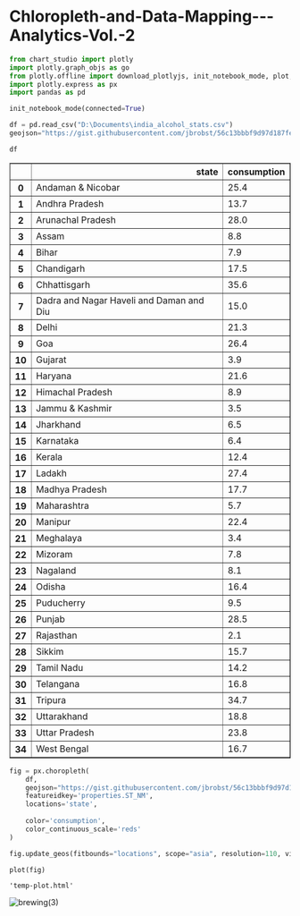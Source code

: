 # Chloropleth-and-Data-Mapping---Analytics-Vol.-2

```python
from chart_studio import plotly
import plotly.graph_objs as go 
from plotly.offline import download_plotlyjs, init_notebook_mode, plot, iplot
import plotly.express as px
import pandas as pd
```


```python
init_notebook_mode(connected=True) 
```






```python
df = pd.read_csv("D:\Documents\india_alcohol_stats.csv")
geojson="https://gist.githubusercontent.com/jbrobst/56c13bbbf9d97d187fea01ca62ea5112/raw/e388c4cae20aa53cb5090210a42ebb9b765c0a36/india_states.geojson",

```


```python
df
```




<div>

<table border="1" class="dataframe">
  <thead>
    <tr style="text-align: right;">
      <th></th>
      <th>state</th>
      <th>consumption</th>
    </tr>
  </thead>
  <tbody>
    <tr>
      <th>0</th>
      <td>Andaman &amp; Nicobar</td>
      <td>25.4</td>
    </tr>
    <tr>
      <th>1</th>
      <td>Andhra Pradesh</td>
      <td>13.7</td>
    </tr>
    <tr>
      <th>2</th>
      <td>Arunachal Pradesh</td>
      <td>28.0</td>
    </tr>
    <tr>
      <th>3</th>
      <td>Assam</td>
      <td>8.8</td>
    </tr>
    <tr>
      <th>4</th>
      <td>Bihar</td>
      <td>7.9</td>
    </tr>
    <tr>
      <th>5</th>
      <td>Chandigarh</td>
      <td>17.5</td>
    </tr>
    <tr>
      <th>6</th>
      <td>Chhattisgarh</td>
      <td>35.6</td>
    </tr>
    <tr>
      <th>7</th>
      <td>Dadra and Nagar Haveli and Daman and Diu</td>
      <td>15.0</td>
    </tr>
    <tr>
      <th>8</th>
      <td>Delhi</td>
      <td>21.3</td>
    </tr>
    <tr>
      <th>9</th>
      <td>Goa</td>
      <td>26.4</td>
    </tr>
    <tr>
      <th>10</th>
      <td>Gujarat</td>
      <td>3.9</td>
    </tr>
    <tr>
      <th>11</th>
      <td>Haryana</td>
      <td>21.6</td>
    </tr>
    <tr>
      <th>12</th>
      <td>Himachal Pradesh</td>
      <td>8.9</td>
    </tr>
    <tr>
      <th>13</th>
      <td>Jammu &amp; Kashmir</td>
      <td>3.5</td>
    </tr>
    <tr>
      <th>14</th>
      <td>Jharkhand</td>
      <td>6.5</td>
    </tr>
    <tr>
      <th>15</th>
      <td>Karnataka</td>
      <td>6.4</td>
    </tr>
    <tr>
      <th>16</th>
      <td>Kerala</td>
      <td>12.4</td>
    </tr>
    <tr>
      <th>17</th>
      <td>Ladakh</td>
      <td>27.4</td>
    </tr>
    <tr>
      <th>18</th>
      <td>Madhya Pradesh</td>
      <td>17.7</td>
    </tr>
    <tr>
      <th>19</th>
      <td>Maharashtra</td>
      <td>5.7</td>
    </tr>
    <tr>
      <th>20</th>
      <td>Manipur</td>
      <td>22.4</td>
    </tr>
    <tr>
      <th>21</th>
      <td>Meghalaya</td>
      <td>3.4</td>
    </tr>
    <tr>
      <th>22</th>
      <td>Mizoram</td>
      <td>7.8</td>
    </tr>
    <tr>
      <th>23</th>
      <td>Nagaland</td>
      <td>8.1</td>
    </tr>
    <tr>
      <th>24</th>
      <td>Odisha</td>
      <td>16.4</td>
    </tr>
    <tr>
      <th>25</th>
      <td>Puducherry</td>
      <td>9.5</td>
    </tr>
    <tr>
      <th>26</th>
      <td>Punjab</td>
      <td>28.5</td>
    </tr>
    <tr>
      <th>27</th>
      <td>Rajasthan</td>
      <td>2.1</td>
    </tr>
    <tr>
      <th>28</th>
      <td>Sikkim</td>
      <td>15.7</td>
    </tr>
    <tr>
      <th>29</th>
      <td>Tamil Nadu</td>
      <td>14.2</td>
    </tr>
    <tr>
      <th>30</th>
      <td>Telangana</td>
      <td>16.8</td>
    </tr>
    <tr>
      <th>31</th>
      <td>Tripura</td>
      <td>34.7</td>
    </tr>
    <tr>
      <th>32</th>
      <td>Uttarakhand</td>
      <td>18.8</td>
    </tr>
    <tr>
      <th>33</th>
      <td>Uttar Pradesh</td>
      <td>23.8</td>
    </tr>
    <tr>
      <th>34</th>
      <td>West Bengal</td>
      <td>16.7</td>
    </tr>
  </tbody>
</table>
</div>




```python
fig = px.choropleth(
    df,
    geojson="https://gist.githubusercontent.com/jbrobst/56c13bbbf9d97d187fea01ca62ea5112/raw/e388c4cae20aa53cb5090210a42ebb9b765c0a36/india_states.geojson",
    featureidkey='properties.ST_NM',
    locations='state',
    
    color='consumption',
    color_continuous_scale='reds'
)
```


```python
fig.update_geos(fitbounds="locations", scope="asia", resolution=110, visible=False, showsubunits=True, subunitcolor="White", subunitwidth=0)
```





```python
plot(fig)
```




    'temp-plot.html'



![brewing(3)](https://user-images.githubusercontent.com/86119205/178465050-58db7c18-577f-40f2-88a5-d41afa50fd8c.png)

